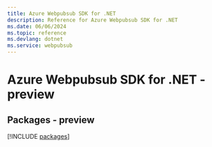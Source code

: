 ```yaml
---
title: Azure Webpubsub SDK for .NET
description: Reference for Azure Webpubsub SDK for .NET
ms.date: 06/06/2024
ms.topic: reference
ms.devlang: dotnet
ms.service: webpubsub
---
```

# Azure Webpubsub SDK for .NET - preview
## Packages - preview
[!INCLUDE [packages](webpubsub-index.md)]